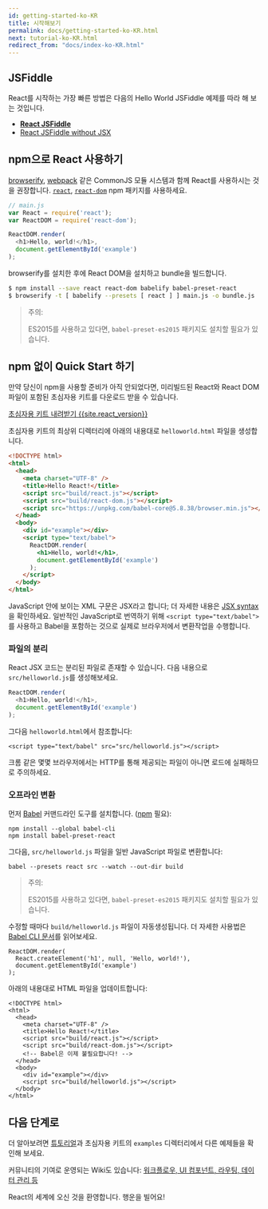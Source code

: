 ```yaml
---
id: getting-started-ko-KR
title: 시작해보기
permalink: docs/getting-started-ko-KR.html
next: tutorial-ko-KR.html
redirect_from: "docs/index-ko-KR.html"
---
```


## JSFiddle

React를 시작하는 가장 빠른 방법은 다음의 Hello World JSFiddle 예제를 따라 해 보는 것입니다.

 * **[React JSFiddle](https://jsfiddle.net/reactjs/69z2wepo/)**
 * [React JSFiddle without JSX](https://jsfiddle.net/reactjs/5vjqabv3/)

## npm으로 React 사용하기

[browserify](http://browserify.org/), [webpack](https://webpack.github.io/) 같은 CommonJS 모듈 시스템과 함께 React를 사용하시는 것을 권장합니다. [`react`](https://www.npmjs.com/package/react), [`react-dom`](https://www.npmjs.com/package/react-dom) npm 패키지를 사용하세요.

```js
// main.js
var React = require('react');
var ReactDOM = require('react-dom');

ReactDOM.render(
  <h1>Hello, world!</h1>,
  document.getElementById('example')
);
```

browserify를 설치한 후에 React DOM을 설치하고 bundle을 빌드합니다.

```sh
$ npm install --save react react-dom babelify babel-preset-react
$ browserify -t [ babelify --presets [ react ] ] main.js -o bundle.js
```

> 주의:
>
> ES2015를 사용하고 있다면, `babel-preset-es2015` 패키지도 설치할 필요가 있습니다.

## npm 없이 Quick Start 하기

만약 당신이 npm을 사용할 준비가 아직 안되었다면, 미리빌드된 React와 React DOM 파일이 포함된 초심자용 키트를 다운로드 받을 수 있습니다.

<div class="buttons-unit downloads">
  <a href="/react/downloads/react-{{site.react_version}}.zip" class="button">
   초심자용 키트 내려받기 {{site.react_version}}
  </a>
</div>

초심자용 키트의 최상위 디렉터리에 아래의 내용대로 `helloworld.html` 파일을 생성합니다.

```html
<!DOCTYPE html>
<html>
  <head>
    <meta charset="UTF-8" />
    <title>Hello React!</title>
    <script src="build/react.js"></script>
    <script src="build/react-dom.js"></script>
    <script src="https://unpkg.com/babel-core@5.8.38/browser.min.js"></script>
  </head>
  <body>
    <div id="example"></div>
    <script type="text/babel">
      ReactDOM.render(
        <h1>Hello, world!</h1>,
        document.getElementById('example')
      );
    </script>
  </body>
</html>
```

JavaScript 안에 보이는 XML 구문은 JSX라고 합니다; 더 자세한 내용은 [JSX syntax](/react/docs/jsx-in-depth-ko-KR.html)을 확인하세요. 일반적인 JavaScript로 번역하기 위해 `<script type="text/babel">`를 사용하고 Babel을 포함하는 것으로 실제로 브라우저에서 변환작업을 수행합니다.

### 파일의 분리

React JSX 코드는 분리된 파일로 존재할 수 있습니다. 다음 내용으로 `src/helloworld.js`를 생성해보세요.

```javascript
ReactDOM.render(
  <h1>Hello, world!</h1>,
  document.getElementById('example')
);
```

그다음 `helloworld.html`에서 참조합니다:

```html{10}
<script type="text/babel" src="src/helloworld.js"></script>
```

크롬 같은 몇몇 브라우저에서는 HTTP를 통해 제공되는 파일이 아니면 로드에 실패하므로 주의하세요.

### 오프라인 변환

먼저 [Babel](http://babeljs.io/) 커맨드라인 도구를 설치합니다. ([npm](https://www.npmjs.com/) 필요):

```
npm install --global babel-cli
npm install babel-preset-react
```

그다음, `src/helloworld.js` 파일을 일반 JavaScript 파일로 변환합니다:

```
babel --presets react src --watch --out-dir build
```

> 주의:
>
> ES2015를 사용하고 있다면, `babel-preset-es2015` 패키지도 설치할 필요가 있습니다.

수정할 때마다 `build/helloworld.js` 파일이 자동생성됩니다. 더 자세한 사용법은 [Babel CLI 문서](http://babeljs.io/docs/usage/cli/)를 읽어보세요.

```javascript{2}
ReactDOM.render(
  React.createElement('h1', null, 'Hello, world!'),
  document.getElementById('example')
);
```

아래의 내용대로 HTML 파일을 업데이트합니다:

```html{8,12}
<!DOCTYPE html>
<html>
  <head>
    <meta charset="UTF-8" />
    <title>Hello React!</title>
    <script src="build/react.js"></script>
    <script src="build/react-dom.js"></script>
    <!-- Babel은 이제 불필요합니다! -->
  </head>
  <body>
    <div id="example"></div>
    <script src="build/helloworld.js"></script>
  </body>
</html>
```

## 다음 단계로

더 알아보려면 [튜토리얼](/react/docs/tutorial-ko-KR.html)과 초심자용 키트의 `examples` 디렉터리에서 다른 예제들을 확인해 보세요.

커뮤니티의 기여로 운영되는 Wiki도 있습니다: [워크플로우, UI 컴포넌트, 라우팅, 데이터 관리 등](https://github.com/facebook/react/wiki/Complementary-Tools)

React의 세계에 오신 것을 환영합니다. 행운을 빌어요!
